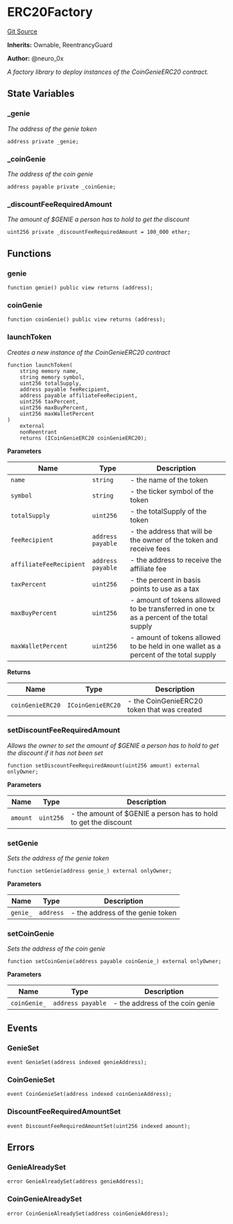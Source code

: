 # ERC20Factory
[Git Source](https://github.com/neuro0x/CoinGenie-contracts/blob/05843ace75c27defbf1e70d42b8feb05c0e88219/contracts/factory/ERC20Factory.sol)

**Inherits:**
Ownable, ReentrancyGuard

**Author:**
@neuro_0x

*A factory library to deploy instances of the CoinGenieERC20 contract.*


## State Variables
### _genie
*The address of the genie token*


```solidity
address private _genie;
```


### _coinGenie
*The address of the coin genie*


```solidity
address payable private _coinGenie;
```


### _discountFeeRequiredAmount
*The amount of $GENIE a person has to hold to get the discount*


```solidity
uint256 private _discountFeeRequiredAmount = 100_000 ether;
```


## Functions
### genie


```solidity
function genie() public view returns (address);
```

### coinGenie


```solidity
function coinGenie() public view returns (address);
```

### launchToken

*Creates a new instance of the CoinGenieERC20 contract*


```solidity
function launchToken(
    string memory name,
    string memory symbol,
    uint256 totalSupply,
    address payable feeRecipient,
    address payable affiliateFeeRecipient,
    uint256 taxPercent,
    uint256 maxBuyPercent,
    uint256 maxWalletPercent
)
    external
    nonReentrant
    returns (ICoinGenieERC20 coinGenieERC20);
```
**Parameters**

|Name|Type|Description|
|----|----|-----------|
|`name`|`string`|- the name of the token|
|`symbol`|`string`|- the ticker symbol of the token|
|`totalSupply`|`uint256`|- the totalSupply of the token|
|`feeRecipient`|`address payable`|- the address that will be the owner of the token and receive fees|
|`affiliateFeeRecipient`|`address payable`|- the address to receive the affiliate fee|
|`taxPercent`|`uint256`|- the percent in basis points to use as a tax|
|`maxBuyPercent`|`uint256`|- amount of tokens allowed to be transferred in one tx as a percent of the total supply|
|`maxWalletPercent`|`uint256`|- amount of tokens allowed to be held in one wallet as a percent of the total supply|

**Returns**

|Name|Type|Description|
|----|----|-----------|
|`coinGenieERC20`|`ICoinGenieERC20`|- the CoinGenieERC20 token that was created|


### setDiscountFeeRequiredAmount

*Allows the owner to set the amount of $GENIE a person has to hold to get the discount if it has not been set*


```solidity
function setDiscountFeeRequiredAmount(uint256 amount) external onlyOwner;
```
**Parameters**

|Name|Type|Description|
|----|----|-----------|
|`amount`|`uint256`|- the amount of $GENIE a person has to hold to get the discount|


### setGenie

*Sets the address of the genie token*


```solidity
function setGenie(address genie_) external onlyOwner;
```
**Parameters**

|Name|Type|Description|
|----|----|-----------|
|`genie_`|`address`|- the address of the genie token|


### setCoinGenie

*Sets the address of the coin genie*


```solidity
function setCoinGenie(address payable coinGenie_) external onlyOwner;
```
**Parameters**

|Name|Type|Description|
|----|----|-----------|
|`coinGenie_`|`address payable`|- the address of the coin genie|


## Events
### GenieSet

```solidity
event GenieSet(address indexed genieAddress);
```

### CoinGenieSet

```solidity
event CoinGenieSet(address indexed coinGenieAddress);
```

### DiscountFeeRequiredAmountSet

```solidity
event DiscountFeeRequiredAmountSet(uint256 indexed amount);
```

## Errors
### GenieAlreadySet

```solidity
error GenieAlreadySet(address genieAddress);
```

### CoinGenieAlreadySet

```solidity
error CoinGenieAlreadySet(address coinGenieAddress);
```

